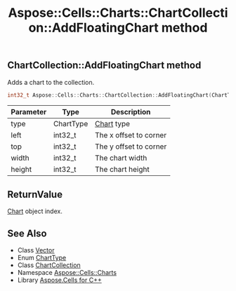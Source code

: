 ﻿---
title: Aspose::Cells::Charts::ChartCollection::AddFloatingChart method
linktitle: AddFloatingChart
second_title: Aspose.Cells for C++ API Reference
description: 'Aspose::Cells::Charts::ChartCollection::AddFloatingChart method. Adds a chart to the collection in C++.'
type: docs
weight: 600
url: /cpp/aspose.cells.charts/chartcollection/addfloatingchart/
---
## ChartCollection::AddFloatingChart method


Adds a chart to the collection.

```cpp
int32_t Aspose::Cells::Charts::ChartCollection::AddFloatingChart(ChartType type, int32_t left, int32_t top, int32_t width, int32_t height)
```


| Parameter | Type | Description |
| --- | --- | --- |
| type | ChartType | [Chart](../../chart/) type |
| left | int32_t | The x offset to corner |
| top | int32_t | The y offset to corner |
| width | int32_t | The chart width |
| height | int32_t | The chart height |

## ReturnValue

[Chart](../../chart/) object index.

## See Also

* Class [Vector](../../../aspose.cells/vector/)
* Enum [ChartType](../../charttype/)
* Class [ChartCollection](../)
* Namespace [Aspose::Cells::Charts](../../)
* Library [Aspose.Cells for C++](../../../)
